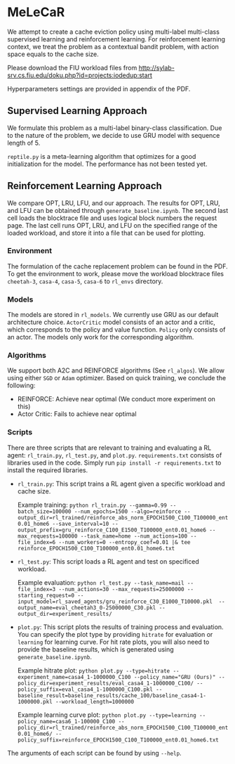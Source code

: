 # MeLeCaR

We attempt to create a cache eviction policy using multi-label multi-class supervised learning and reinforcement learning. For reinforcement learning context, we treat the problem as a contextual bandit problem, with action space equals to the cache size.  

Please download the FIU workload files from <http://sylab-srv.cs.fiu.edu/doku.php?id=projects:iodedup:start>

Hyperparameters settings are provided in appendix of the PDF.

## Supervised Learning Approach

We formulate this problem as a multi-label binary-class classification. Due to the nature of the problem, we decide to use GRU model with sequence length of 5.

`reptile.py` is a meta-learning algorithm that optimizes for a good initialization for the model. The performance has not been tested yet.

## Reinforcement Learning Approach

We compare OPT, LRU, LFU, and our approach. The results for OPT, LRU, and LFU can be obtained through `generate_baseline.ipynb`. The second last cell loads the blocktrace file and uses logical block numbers the request page. The last cell runs OPT, LRU, and LFU on the specified range of the loaded workload, and store it into a file that can be used for plotting.

### **Environment**

The formulation of the cache replacement problem can be found in the PDF. To get the environment to work, please move the workload blocktrace files `cheetah-3`, `casa-4`, `casa-5`, `casa-6` to `rl_envs` directory.

### **Models**

The models are stored in `rl_models`. We currently use GRU as our default architecture choice. `ActorCritic` model consists of an actor and a critic, which corresponds to the policy and value function. `Policy` only consists of an actor. The models only work for the corresponding algorithm.

### **Algorithms**

We support both A2C and REINFORCE algorithms (See `rl_algos`). We allow using either `SGD` or `Adam` optimizer. Based on quick training, we conclude the following:

- REINFORCE: Achieve near optimal (We conduct more experiment on this)  
- Actor Critic: Fails to achieve near optimal  

### **Scripts**

There are three scripts that are relevant to training and evaluating a RL agent: `rl_train.py`, `rl_test.py`, and `plot.py`. `requirements.txt` consists of libraries used in the code. Simply run `pip install -r requirements.txt` to install the required libraries.

- `rl_train.py`: This script trains a RL agent given a specific workload and cache size.  

  Example training: `python rl_train.py --gamma=0.99 --batch_size=100000 --num_epochs=1500 --algo=reinforce --output_dir=rl_trained/reinforce_abs_norm_EPOCH1500_C100_T100000_ent0.01_home6 --save_interval=10 --output_prefix=gru_reinforce_C100_E1500_T100000_ent0.01_home6 --max_requests=100000 --task_name=home --num_actions=100 --file_index=6 --num_workers=0 --entropy_coef=0.01 |& tee reinforce_EPOCH1500_C100_T100000_ent0.01_home6.txt`

- `rl_test.py`: This script loads a RL agent and test on specificed workload.

  Example evaluation: `python rl_test.py --task_name=mail --file_index=3 --num_actions=30 --max_requests=25000000 --starting_request=0 --input_model=rl_saved_agents/gru_reinforce_C30_E1000_T10000.pkl  --output_name=eval_cheetah3_0-25000000_C30.pkl --output_dir=experiment_results/`

- `plot.py`: This script plots the results of training process and evaluation. You can specify the plot type by providing `hitrate` for evaluation or `learning` for learning curve. For hit rate plots, you will also need to provide the baseline results, which is generated using `generate_baseline.ipynb`.
  
  Example hitrate plot: `python plot.py --type=hitrate --experiment_name=casa4_1-1000000_C100 --policy_name="GRU (Ours)" --policy_dir=experiment_results/eval_casa4_1-1000000_C100/ --policy_suffix=eval_casa4_1-1000000_C100.pkl --baseline_result=baseline_results/cache_100/baseline_casa4-1-1000000.pkl --workload_length=1000000`

  Example learning curve plot: `python plot.py --type=learning --policy_name=casa6_1-100000_C100 --policy_dir=rl_trained/reinforce_abs_norm_EPOCH1500_C100_T100000_ent0.01_home6/ --policy_suffix=reinforce_EPOCH1500_C100_T100000_ent0.01_home6.txt`

The arguments of each script can be found by using `--help`.
